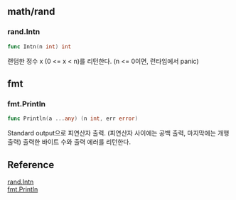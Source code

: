 ## math/rand
### rand.Intn
```go
func Intn(n int) int
```
랜덤한 정수 x (0 <= x < n)를 리턴한다.
(n <= 0이면, 런타임에서 panic)

## fmt
### fmt.Println
```go
func Println(a ...any) (n int, err error)
```
Standard output으로 피연산자 출력. (피연산자 사이에는 공백 출력, 마지막에는 개행 출력)
출력한 바이트 수와 출력 에러를 리턴한다.

## Reference
[rand.Intn](https://pkg.go.dev/math/rand#Intn)<br>
[fmt.Println](https://pkg.go.dev/fmt#Println)<br>
